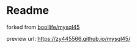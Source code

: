 # Readme
forked from [boollife/mysql45](https://github.com/boollife/mysql45)

preview url: https://zy445566.github.io/mysql45/
